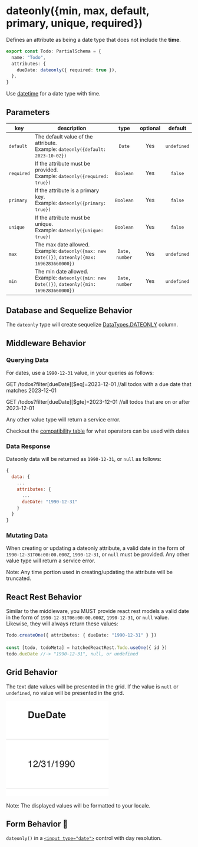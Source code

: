# dateonly({min, max, default, primary, unique, required})

Defines an attribute as being a date type that does not include the **time**.

```ts
export const Todo: PartialSchema = {
  name: "Todo",
  attributes: {
    dueDate: dateonly({ required: true }),
  },
}
```

Use [datetime](./datetime.md) for a date type with time.

## Parameters

| key        | description                                                                                                               |      type       | optional |   default   |
| ---------- | ------------------------------------------------------------------------------------------------------------------------- | :-------------: | :------: | :---------: |
| `default`  | The default value of the attribute. <br/> Example: `dateonly({default: 2023-10-02})`                        |     `Date`      |   Yes    | `undefined` |
| `required` | If the attribute must be provided. <br/> Example: `dateonly({required: true})`                                            |    `Boolean`    |   Yes    |   `false`   |
| `primary`  | If the attribute is a primary key. <br/> Example: `dateonly({primary: true})`                                             |    `Boolean`    |   Yes    |   `false`   |
| `unique`   | If the attribute must be unique. <br/> Example: `dateonly({unique: true})`                                                |    `Boolean`    |   Yes    |   `false`   |
| `max`      | The max date allowed. <br/> Example: `dateonly({max: new Date()})`, `dateonly({max: 1696283660000})`                      | `Date, number`  |   Yes    | `undefined` |
| `min`      | The min date allowed. <br/> Example: `dateonly({min: new Date()})`, `dateonly({min: 1696283660000})`                      | `Date, number`  |   Yes    | `undefined` |

## Database and Sequelize Behavior

The  `dateonly` type will create sequelize [DataTypes.DATEONLY](https://sequelize.org/docs/v6/core-concepts/model-basics/#dates) column.

## Middleware Behavior

### Querying Data

For dates, use a `1990-12-31` value, in your queries as follows:

GET /todos?filter[dueDate][$eq]=2023-12-01 //all todos with a due date that matches 2023-12-01

GET /todos?filter[dueDate][$gte]=2023-12-01 //all todos that are on or after 2023-12-01

Any other value type will return a service error.

Checkout the [compatibility table](../../filtering-data/filtering-data.md#compatibility) for what operators can be used with dates

### Data Response

Dateonly data will be returned as `1990-12-31`, or `null` as follows:

```js
{
  data: {
    ...
    attributes: {
      ...
      dueDate: "1990-12-31"
    }
  }
}
```

### Mutating Data

When creating or updating a dateonly attribute, a valid date in the form of `1990-12-31T06:00:00.000Z`, `1990-12-31`, or `null` must be provided. Any other value type will return a service error.

Note: Any time portion used in creating/updating the attribute will be truncated.

## React Rest Behavior

Similar to the middleware, you MUST provide react rest models a valid date in the form of `1990-12-31T06:00:00.000Z`, `1990-12-31`, or `null` value. Likewise, they will always return these values:

```ts
Todo.createOne({ attributes: { dueDate: "1990-12-31" } })

const [todo, todoMeta] = hatchedReactRest.Todo.useOne({ id })
todo.dueDate //-> "1990-12-31", null, or undefined
```

## Grid Behavior

The text date values will be presented in the grid. If the value is `null` or `undefined`, no value will be presented in the grid.

![Grid Example](../../attachments/dateonly-column.png)

Note: The displayed values will be formatted to your locale.

## Form Behavior 🛑

`dateonly()` in a [`<input type="date">`](https://developer.mozilla.org/en-US/docs/Web/HTML/Element/input/date) control with day resolution.
